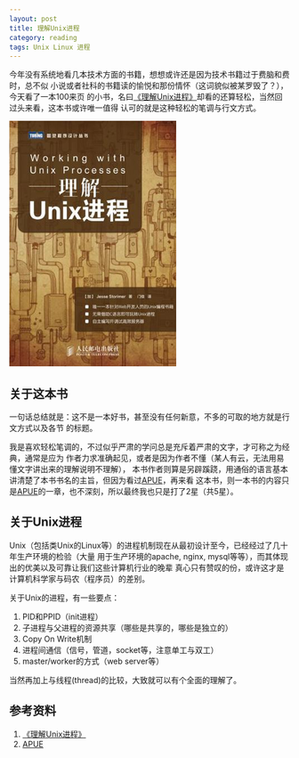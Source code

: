 ```yaml
---
layout: post
title: 理解Unix进程
category: reading
tags: Unix Linux 进程
---
```


今年没有系统地看几本技术方面的书籍，想想或许还是因为技术书籍过于费脑和费时，总不似
小说或者社科的书籍读的愉悦和那份情怀（这词貌似被某罗毁了？），今天看了一本100来页
的小书，名曰[《理解Unix进程》][《理解Unix进程》]却看的还算轻松，当然回过头来看，这本书或许唯一值得
认可的就是这种轻松的笔调与行文方式。

![unix_process](/assets/images/unix_process.jpg)


## 关于这本书

一句话总结就是：这不是一本好书，甚至没有任何新意，不多的可取的地方就是行文方式以及各节
的标题。

我是喜欢轻松笔调的，不过似乎严肃的学问总是充斥着严肃的文字，才可称之为经典，通常是应为
作者力求准确起见，或者是因为作者不懂（某人有云，无法用易懂文字讲出来的理解说明不理解），
本书作者则算是另辟蹊跷，用通俗的语言基本讲清楚了本书书名的主旨，但因为看过[APUE][APUE]，再来看
这本书，则一本书的内容只是[APUE][APUE]的一章，也不深刻，所以最终我也只是打了2星（共5星）。


## 关于Unix进程

Unix（包括类Unix的Linux等）的进程机制现在从最初设计至今，已经经过了几十年生产环境的检验（大量
用于生产环境的apache, nginx, mysql等等），而其体现出的优美以及可靠让我们这些计算机行业的晚辈
真心只有赞叹的份，或许这才是计算机科学家与码农（程序员）的差别。

关于Unix的进程，有一些要点：

1. PID和PPID（init进程）
2. 子进程与父进程的资源共享（哪些是共享的，哪些是独立的）
3. Copy On Write机制
4. 进程间通信（信号，管道，socket等，注意单工与双工）
5. master/worker的方式（web server等）

当然再加上与线程(thread)的比较，大致就可以有个全面的理解了。




## 参考资料
1. [《理解Unix进程》][《理解Unix进程》]
2. [APUE][APUE]


[《理解Unix进程》]: http://book.douban.com/subject/24298701/
[APUE]: http://book.douban.com/subject/1788421/

